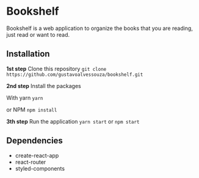 # Bookshelf

Bookshelf is a web application to organize the books that you are reading, just read or want to read.


## Installation
**1st step**
Clone this repository
```git clone https://github.com/gustavoalvessouza/bookshelf.git```

**2nd step**
Install the packages

With yarn
```yarn```

or NPM
```npm install```

**3th step**
Run the application
```yarn start``` or ```npm start```

## Dependencies
- create-react-app
- react-router
- styled-components